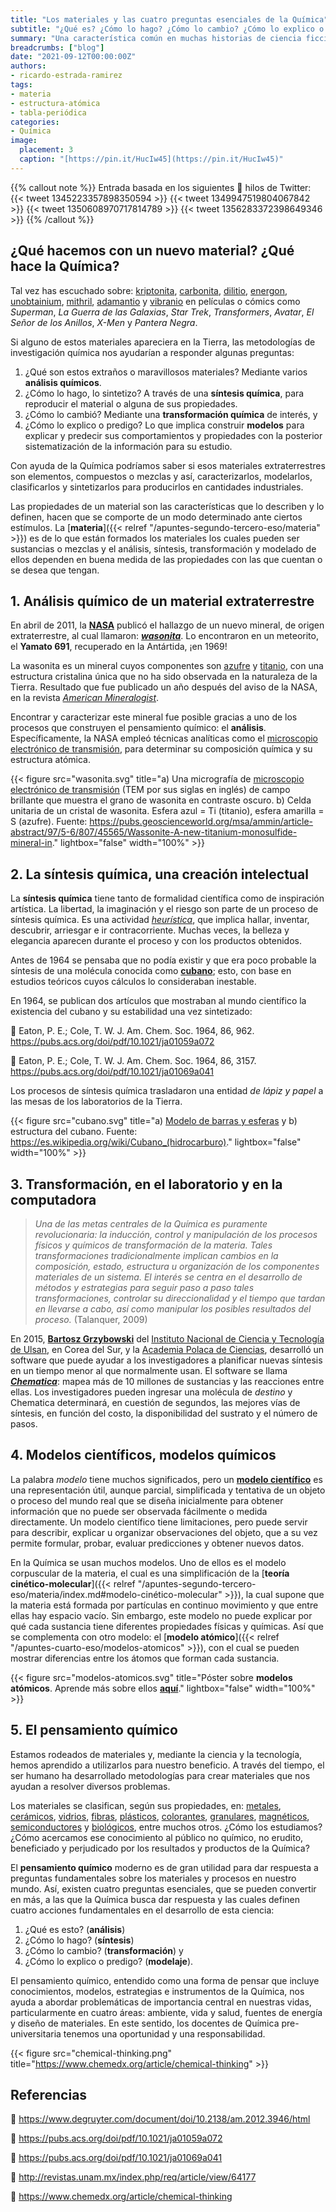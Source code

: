 ```yaml
---
title: "Los materiales y las cuatro preguntas esenciales de la Química"
subtitle: "¿Qué es? ¿Cómo lo hago? ¿Cómo lo cambio? ¿Cómo lo explico o predigo?"
summary: "Una característica común en muchas historias de ciencia ficción es la aparición de materiales de origen extraterrestre, con propiedades inusuales, extraordinarias, a veces benéficas y otras veces perjudiciales para los protagonistas y antagonistas de la historia."
breadcrumbs: ["blog"]
date: "2021-09-12T00:00:00Z"
authors:
- ricardo-estrada-ramirez
tags:
- materia
- estructura-atómica
- tabla-periódica
categories:
- Química
image:
  placement: 3
  caption: "[https://pin.it/HucIw45](https://pin.it/HucIw45)"
---
```


{{% callout note %}}
Entrada basada en los siguientes 🧵 hilos de Twitter:
{{< tweet 1345223357898350594 >}}
{{< tweet 1349947519804067842 >}}
{{< tweet 1350608970717814789 >}}
{{< tweet 1356283372398649346 >}}
{{% /callout %}}

## ¿Qué hacemos con un nuevo material? ¿Qué hace la Química?

Tal vez has escuchado sobre: [kriptonita](https://es.wikipedia.org/wiki/Kryptonita), [carbonita](https://starwars.fandom.com/es/wiki/Carbonita), [dilitio](https://es.wikipedia.org/wiki/Dilitio), [energon](https://transformerscinematicuniverse.fandom.com/es/wiki/Energon), [unobtainium](https://es.wikipedia.org/wiki/Unobtainium), [mithril](https://es.wikipedia.org/wiki/Mithril), [adamantio](https://es.wikipedia.org/wiki/Adamantium) y [vibranio](https://es.wikipedia.org/wiki/Vibranium) en películas o cómics como *Superman*, *La Guerra de las Galaxias*, *Star Trek*, *Transformers*, *Avatar*, *El Señor de los Anillos*, *X-Men* y *Pantera Negra*.

Si alguno de estos materiales apareciera en la Tierra, las metodologías de investigación química nos ayudarían a responder algunas preguntas:

1. ¿Qué son estos extraños o maravillosos materiales? Mediante varios **análisis químicos**.
2. ¿Cómo lo hago, lo sintetizo? A través de una **síntesis química**, para reproducir el material o alguna de sus propiedades.
3. ¿Cómo lo cambió? Mediante una **transformación química** de interés, y
4. ¿Cómo lo explico o predigo? Lo que implica construir **modelos** para explicar y predecir sus comportamientos y propiedades con la posterior sistematización de la información para su estudio.

Con ayuda de la Química podríamos saber si esos materiales extraterrestres son elementos, compuestos o mezclas y así, caracterizarlos, modelarlos, clasificarlos y sintetizarlos para producirlos en cantidades industriales.

Las propiedades de un material son las características que lo describen y lo definen, hacen que se comporte de un modo determinado ante ciertos estímulos. La [**materia**]({{< relref "/apuntes-segundo-tercero-eso/materia" >}}) es de lo que están formados los materiales los cuales pueden ser sustancias o mezclas y el análisis, síntesis, transformación y modelado de ellos dependen en buena medida de las propiedades con las que cuentan o se desea que tengan.

## 1. Análisis químico de un material extraterrestre

En abril de 2011, la [**NASA**](https://www.nasa.gov) publicó el hallazgo de un nuevo mineral, de origen extraterrestre, al cual llamaron: [***wasonita***](https://es.wikipedia.org/wiki/Wasonita). Lo encontraron en un meteorito, el **Yamato 691**, recuperado en la Antártida, ¡en 1969!

La wasonita es un mineral cuyos componentes son [azufre](https://es.wikipedia.org/wiki/Azufre) y [titanio](https://es.wikipedia.org/wiki/Titanio), con una estructura cristalina única que no ha sido observada en la naturaleza de la Tierra. Resultado que fue publicado un año después del aviso de la NASA, en la revista [*American Mineralogist*](https://pubs.geoscienceworld.org/msa/ammin/article-abstract/97/5-6/807/45565/Wassonite-A-new-titanium-monosulfide-mineral-in).

Encontrar y caracterizar este mineral fue posible gracias a uno de los procesos que construyen el pensamiento químico: el **análisis**. Específicamente, la NASA empleó técnicas analíticas como el [microscopio electrónico de transmisión](https://es.wikipedia.org/wiki/Microscopio_electrónico_de_transmisión), para determinar su composición química y su estructura atómica.

{{< figure src="wasonita.svg" title="a) Una micrografía de [microscopio electrónico de transmisión](https://es.wikipedia.org/wiki/Microscopio_electrónico_de_transmisión) (TEM por sus siglas en inglés) de campo brillante que muestra el grano de wasonita en contraste oscuro. b) Celda unitaria de un cristal de wasonita. Esfera azul = Ti (titanio), esfera amarilla = S (azufre). Fuente: https://pubs.geoscienceworld.org/msa/ammin/article-abstract/97/5-6/807/45565/Wassonite-A-new-titanium-monosulfide-mineral-in." lightbox="false" width="100%" >}}

## 2. La síntesis química, una creación intelectual

La **síntesis química** tiene tanto de formalidad científica como de inspiración artística. La libertad, la imaginación y el riesgo son parte de un proceso de síntesis química. Es una actividad [*heurística*](https://es.wikipedia.org/wiki/Heur%C3%ADstica), que implica hallar, inventar, descubrir, arriesgar e ir contracorriente. Muchas veces, la belleza y elegancia aparecen durante el proceso y con los productos obtenidos.

Antes de 1964 se pensaba que no podía existir y que era poco probable la síntesis de una molécula conocida como [**cubano**](https://es.wikipedia.org/wiki/Cubano_(hidrocarburo)); esto, con base en estudios teóricos cuyos cálculos lo consideraban inestable.

En 1964, se publican dos artículos que mostraban al mundo científico la existencia del cubano y su estabilidad una vez sintetizado:

📖 Eaton, P. E.; Cole, T. W. J. Am. Chem. Soc. 1964, 86, 962. https://pubs.acs.org/doi/pdf/10.1021/ja01059a072

📖 Eaton, P. E.; Cole, T. W. J. Am. Chem. Soc. 1964, 86, 3157. https://pubs.acs.org/doi/pdf/10.1021/ja01069a041

Los procesos de síntesis química trasladaron una entidad *de lápiz y papel* a las mesas de los laboratorios de la Tierra.

{{< figure src="cubano.svg" title="a) [Modelo de barras y esferas](https://es.wikipedia.org/wiki/Modelo_de_barras_y_esferas) y b) estructura del cubano. Fuente: https://es.wikipedia.org/wiki/Cubano_(hidrocarburo)." lightbox="false" width="100%" >}}

## 3. Transformación, en el laboratorio y en la computadora

> *Una de las metas centrales de la Química es puramente revolucionaria: la inducción, control y manipulación de los procesos físicos y químicos de transformación de la materia. Tales transformaciones tradicionalmente implican cambios en la composición, estado, estructura u organización de los componentes materiales de un sistema. El interés se centra en el desarrollo de métodos y estrategias para seguir paso a paso tales transformaciones, controlar su direccionalidad y el tiempo que tardan en llevarse a cabo, así como manipular los posibles resultados del proceso.* (Talanquer, 2009)

En 2015, [**Bartosz Grzybowski**](http://grzybowski-group.net/people/bartosz.asp) del [Instituto Nacional de Ciencia y Tecnología de Ulsan](https://www.unist.ac.kr/?go=main), en Corea del Sur, y la [Academia Polaca de Ciencias](https://es.wikipedia.org/wiki/Academia_Polaca_de_Ciencias), desarrolló un software que puede ayudar a los investigadores a planificar nuevas síntesis en un tiempo menor al que normalmente usan. El software se llama [***Chematica***](https://en.wikipedia.org/wiki/Chematica): mapea más de 10 millones de sustancias y las reacciones entre ellas. Los investigadores pueden ingresar una molécula de *destino* y Chematica determinará, en cuestión de segundos, las mejores vías de síntesis, en función del costo, la disponibilidad del sustrato y el número de pasos.

## 4. Modelos científicos, modelos químicos

La palabra *modelo* tiene muchos significados, pero un [**modelo científico**](https://es.wikipedia.org/wiki/Modelo_cient%C3%ADfico) es una representación útil, aunque parcial, simplificada y tentativa de un objeto o proceso del mundo real que se diseña inicialmente para obtener información que no puede ser observada fácilmente o medida directamente. Un modelo científico tiene limitaciones, pero puede servir para describir, explicar u organizar observaciones del objeto, que a su vez permite formular, probar, evaluar predicciones y obtener nuevos datos.

En la Química se usan muchos modelos. Uno de ellos es el modelo corpuscular de la materia, el cual es una simplificación de la [**teoría cinético-molecular**]({{< relref "/apuntes-segundo-tercero-eso/materia/index.md#modelo-cinético-molecular" >}}), la cual supone que la materia está formada por partículas en continuo movimiento y que entre ellas hay espacio vacío. Sin embargo, este modelo no puede explicar por qué cada sustancia tiene diferentes propiedades físicas y químicas. Así que se complementa con otro modelo: el [**modelo atómico**]({{< relref "/apuntes-cuarto-eso/modelos-atomicos" >}}), con el cual se pueden mostrar diferencias entre los átomos que forman cada sustancia.

{{< figure src="modelos-atomicos.svg" title="Póster sobre **modelos atómicos**. Aprende más sobre ellos [**aquí**](https://fisiquimicamente.com/recursos-fisica-quimica/apuntes/4eso/modelos-atomicos/)." lightbox="false" width="100%" >}}

## 5. El pensamiento químico

Estamos rodeados de materiales y, mediante la ciencia y la tecnología, hemos aprendido a utilizarlos para nuestro beneficio. A través del tiempo, el ser humano ha desarrollado metodologías para crear materiales que nos ayudan a resolver diversos problemas.

Los materiales se clasifican, según sus propiedades, en: [metales](https://es.wikipedia.org/wiki/Metal), [cerámicos](https://es.wikipedia.org/wiki/Material_cerámico), [vidrios](https://es.wikipedia.org/wiki/Vidrio), [fibras](https://es.wikipedia.org/wiki/Fibra_(desambiguación)), [plásticos](https://es.wikipedia.org/wiki/Plástico), [colorantes](https://es.wikipedia.org/wiki/Colorante), [granulares](https://es.wikipedia.org/wiki/Materia_granular), [magnéticos](https://es.wikipedia.org/wiki/Magnetismo#Tipos_de_materiales_magnéticos), [semiconductores](https://es.wikipedia.org/wiki/Semiconductor) y [biológicos](https://es.wikipedia.org/wiki/Material_biológico), entre muchos otros. ¿Cómo los estudiamos? ¿Cómo acercamos ese conocimiento al público no químico, no erudito, beneficiado y perjudicado por los resultados y productos de la Química?

El **pensamiento químico** moderno es de gran utilidad para dar respuesta a preguntas fundamentales sobre los materiales y procesos en nuestro mundo. Así, existen cuatro preguntas esenciales, que se pueden convertir en más, a las que la Química busca dar respuesta y las cuales definen cuatro acciones fundamentales en el desarrollo de esta ciencia:

1. ¿Qué es esto? (**análisis**)
2. ¿Cómo lo hago? (**síntesis**)
3. ¿Cómo lo cambio? (**transformación**) y
4. ¿Cómo lo explico o predigo? (**modelaje**).
  
El pensamiento químico, entendido como una forma de pensar que incluye conocimientos, modelos, estrategias e instrumentos de la Química, nos ayuda a abordar problemáticas de importancia central en nuestras vidas, particularmente en cuatro áreas: ambiente, vida y salud, fuentes de energía y diseño de materiales. En este sentido, los docentes de Química pre-universitaria tenemos una oportunidad y una responsabilidad.

{{< figure src="chemical-thinking.png" title="https://www.chemedx.org/article/chemical-thinking" >}}

## Referencias

🔗 https://www.degruyter.com/document/doi/10.2138/am.2012.3946/html

🔗 https://pubs.acs.org/doi/pdf/10.1021/ja01059a072

🔗 https://pubs.acs.org/doi/pdf/10.1021/ja01069a041

🔗 http://revistas.unam.mx/index.php/req/article/view/64177

🔗 https://www.chemedx.org/article/chemical-thinking